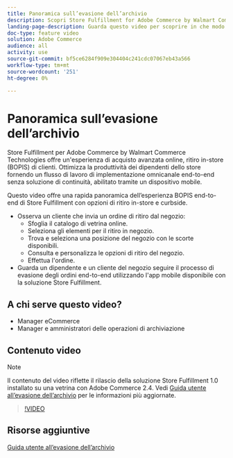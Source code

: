 ```yaml
---
title: Panoramica sull’evasione dell’archivio
description: Scopri Store Fulfillment for Adobe Commerce by Walmart Commerce Technologies, una soluzione di evasione omnicanale avanzata che offre un'esperienza end to end Buy Online, Pick up In-Store (BOPIS).
landing-page-description: Guarda questo video per scoprire in che modo la soluzione Store Fulfillment offre ai clienti la comodità di raccogliere e archiviare i dipendenti in negozio e in negozio flussi di lavoro più efficienti e pronti all'uso per la selezione, lo stage e consegna degli ordini di ritiro dal negozio ai clienti.
doc-type: feature video
solution: Adobe Commerce
audience: all
activity: use
source-git-commit: bf5ce6284f909e304404c241cdc07067eb43a566
workflow-type: tm+mt
source-wordcount: '251'
ht-degree: 0%

---
```


# Panoramica sull’evasione dell’archivio

Store Fulfillment per Adobe Commerce by Walmart Commerce Technologies offre un&#39;esperienza di acquisto avanzata online, ritiro in-store (BOPIS) di clienti. Ottimizza la produttività dei dipendenti dello store fornendo un flusso di lavoro di implementazione omnicanale end-to-end senza soluzione di continuità, abilitato tramite un dispositivo mobile.

Questo video offre una rapida panoramica dell’esperienza BOPIS end-to-end di Store Fulfillment con opzioni di ritiro in-store e curbside.

- Osserva un cliente che invia un ordine di ritiro dal negozio:
   - Sfoglia il catalogo di vetrina online.
   - Seleziona gli elementi per il ritiro in negozio.
   - Trova e seleziona una posizione del negozio con le scorte disponibili.
   - Consulta e personalizza le opzioni di ritiro del negozio.
   - Effettua l&#39;ordine.
- Guarda un dipendente e un cliente del negozio seguire il processo di evasione degli ordini end-to-end utilizzando l&#39;app mobile disponibile con la soluzione Store Fulfillment.

## A chi serve questo video?

- Manager eCommerce
- Manager e amministratori delle operazioni di archiviazione

## Contenuto video

>[!NOTE]
>
>Il contenuto del video riflette il rilascio della soluzione Store Fulfillment 1.0 installato su una vetrina con Adobe Commerce 2.4. Vedi [Guida utente all’evasione dell’archivio](https://experienceleague.adobe.com/docs/commerce-merchant-services/store-fulfillment/introduction.html) per le informazioni più aggiornate.

>[!VIDEO](https://video.tv.adobe.com/v/343653?quality=12&learn=on)

## Risorse aggiuntive

[Guida utente all’evasione dell’archivio](https://experienceleague.adobe.com/docs/commerce-merchant-services/store-fulfillment/introduction.html)